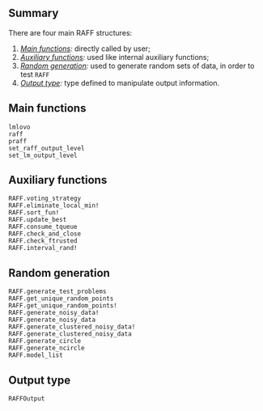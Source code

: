 ## Summary

There are four main RAFF structures: 
1. *[Main functions](@ref):* directly called by user; 
1. *[Auxiliary functions](@ref):* used like internal auxiliary functions;
1. *[Random generation](@ref):* used to generate random sets of data, in order to test `RAFF`
1. *[Output type](@ref):* type defined to manipulate output information.

## Main functions
```@docs
lmlovo
raff
praff
set_raff_output_level
set_lm_output_level
```

## Auxiliary functions
```@docs
RAFF.voting_strategy
RAFF.eliminate_local_min!
RAFF.sort_fun!
RAFF.update_best
RAFF.consume_tqueue
RAFF.check_and_close
RAFF.check_ftrusted
RAFF.interval_rand!
```

## Random generation
```@docs
RAFF.generate_test_problems
RAFF.get_unique_random_points
RAFF.get_unique_random_points!
RAFF.generate_noisy_data!
RAFF.generate_noisy_data
RAFF.generate_clustered_noisy_data!
RAFF.generate_clustered_noisy_data
RAFF.generate_circle
RAFF.generate_ncircle
RAFF.model_list
```

## Output type
```@docs
RAFFOutput
```
